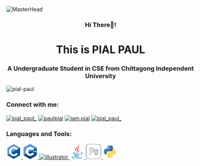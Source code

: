 ![MasterHead]([https://user-images.githubusercontent.com/115187902/230700872-d5f44b85-56c7-4e27-80a4-6e2db901e60c.gif](https://www.google.com/url?sa=i&url=https%3A%2F%2Fgithub.com%2FAnmol-Baranwal%2FCool-GIFs-For-GitHub&psig=AOvVaw1vm_apBpEGlaAVCMoaS47R&ust=1706366522475000&source=images&cd=vfe&opi=89978449&ved=0CBIQjRxqFwoTCMC3_-Sk-4MDFQAAAAAdAAAAABBa))

<h3 align="center">Hi There👋!</h3>
<h1 align="center"> This is PIAL PAUL</h1>
<h3 align="center">A Undergraduate Student in CSE from Chittagong Independent University</h3>


<p align="left"> <img src="https://komarev.com/ghpvc/?username=pial-paul&label=Profile%20views&color=0e75b6&style=flat" alt="pial-paul" /> </p>



<h3 align="left">Connect with me:</h3>
<p align="left">
<a href="https://twitter.com/pial_paul_" target="blank"><img align="center" src="https://raw.githubusercontent.com/rahuldkjain/github-profile-readme-generator/master/src/images/icons/Social/twitter.svg" alt="pial_paul_" height="30" width="40" /></a>
<a href="https://linkedin.com/in/paulpial" target="blank"><img align="center" src="https://raw.githubusercontent.com/rahuldkjain/github-profile-readme-generator/master/src/images/icons/Social/linked-in-alt.svg" alt="paulpial" height="30" width="40" /></a>
<a href="https://fb.com/iam.pial" target="blank"><img align="center" src="https://raw.githubusercontent.com/rahuldkjain/github-profile-readme-generator/master/src/images/icons/Social/facebook.svg" alt="iam.pial" height="30" width="40" /></a>
<a href="https://instagram.com/pial_paul_" target="blank"><img align="center" src="https://raw.githubusercontent.com/rahuldkjain/github-profile-readme-generator/master/src/images/icons/Social/instagram.svg" alt="pial_paul_" height="30" width="40" /></a>
</p>

<h3 align="left">Languages and Tools:</h3>
<p align="left"> <a href="https://www.cprogramming.com/" target="_blank" rel="noreferrer"> <img src="https://raw.githubusercontent.com/devicons/devicon/master/icons/c/c-original.svg" alt="c" width="40" height="40"/> </a> <a href="https://www.w3schools.com/cpp/" target="_blank" rel="noreferrer"> <img src="https://raw.githubusercontent.com/devicons/devicon/master/icons/cplusplus/cplusplus-original.svg" alt="cplusplus" width="40" height="40"/> </a> <a href="https://www.adobe.com/in/products/illustrator.html" target="_blank" rel="noreferrer"> <img src="https://www.vectorlogo.zone/logos/adobe_illustrator/adobe_illustrator-icon.svg" alt="illustrator" width="40" height="40"/> </a> <a href="https://www.java.com" target="_blank" rel="noreferrer"> <img src="https://raw.githubusercontent.com/devicons/devicon/master/icons/java/java-original.svg" alt="java" width="40" height="40"/> </a> <a href="https://www.photoshop.com/en" target="_blank" rel="noreferrer"> <img src="https://raw.githubusercontent.com/devicons/devicon/master/icons/photoshop/photoshop-line.svg" alt="photoshop" width="40" height="40"/> </a> <a href="https://www.python.org" target="_blank" rel="noreferrer"> <img src="https://raw.githubusercontent.com/devicons/devicon/master/icons/python/python-original.svg" alt="python" width="40" height="40"/> </a> </p>


